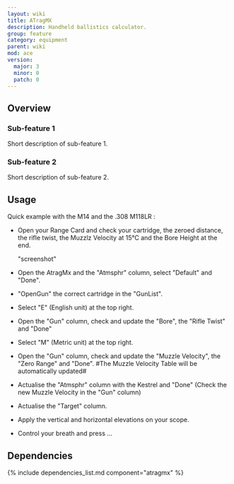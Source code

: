 ```yaml
---
layout: wiki
title: ATragMX
description: Handheld ballistics calculator.
group: feature
category: equipment
parent: wiki
mod: ace
version:
  major: 3
  minor: 0
  patch: 0
---
```


## Overview

### Sub-feature 1
Short description of sub-feature 1.

### Sub-feature 2
Short description of sub-feature 2.


## Usage

Quick example with the M14 and the .308 M118LR :

 - Open your Range Card and check your cartridge, the zeroed distance, the rifle twist, 
the Muzzlz Velocity at 15°C and the Bore Height at the end.

    "screenshot"

 - Open the AtragMx and the "Atmsphr" column, select "Default" and "Done".
 - "OpenGun" the correct cartridge in the "GunList".
 - Select "E" (English unit) at the top right.
 - Open the "Gun" column, check and update the "Bore", the "Rifle Twist" and "Done"
 - Select "M" (Metric unit) at the top right.
 - Open the "Gun" column, check and update the "Muzzle Velocity", the "Zero Range" and "Done".
 #The Muzzle Velocity Table will be automatically updated#
 - Actualise the "Atmsphr" column with the Kestrel and "Done" (Check the new Muzzle Velocity in the "Gun" column)
 - Actualise the "Target" column.
 - Apply the vertical and horizontal elevations on your scope.
 - Control your breath and press ...


## Dependencies

{% include dependencies_list.md component="atragmx" %}
